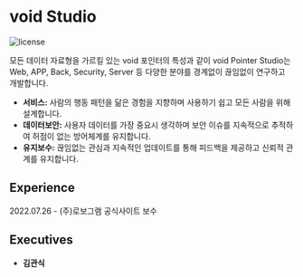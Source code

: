 # void Studio
![license](https://img.shields.io/badge/license-GPLv3.0-blue)

모든 데이터 자료형을 가르킬 있는 void 포인터의 특성과 같이 void Pointer Studio는 Web, APP, Back, Security, Server 등 다양한 분야를 경계없이 끊임없이 연구하고 개발합니다.


* **서비스:** 사람의 행동 패턴을 닮은 경험을 지향하며 사용하기 쉽고 모든 사람을 위해 설계합니다.
* **데이터보안:** 사용자 데이터를 가장 중요시 생각하며 보안 이슈를 지속적으로 추적하여 허점이 없는 방어체계를 유지합니다.
* **유지보수:** 끊임없는 관심과 지속적인 업데이트를 통해 피드백을 제공하고 신뢰적 관계를 유지합니다.

## Experience
2022.07.26 - (주)로보그램 공식사이트 보수   

## Executives
- <b>김관식</b>
